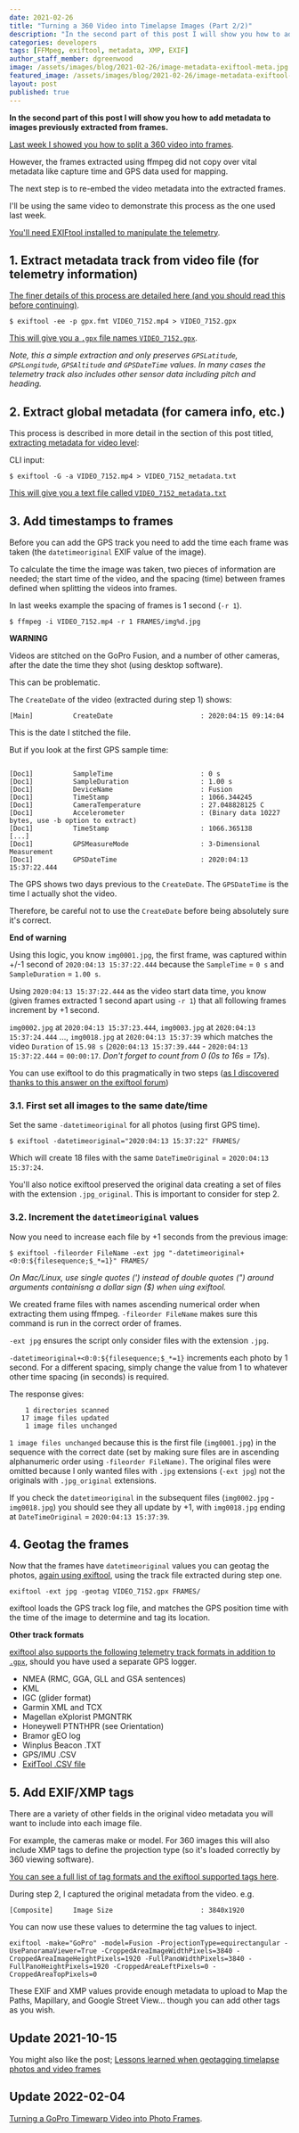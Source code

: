 ```yaml
---
date: 2021-02-26
title: "Turning a 360 Video into Timelapse Images (Part 2/2)"
description: "In the second part of this post I will show you how to add metadata to images previously extracted from frames."
categories: developers
tags: [FFMpeg, exiftool, metadata, XMP, EXIF]
author_staff_member: dgreenwood
image: /assets/images/blog/2021-02-26/image-metadata-exiftool-meta.jpg
featured_image: /assets/images/blog/2021-02-26/image-metadata-exiftool-sm.jpg
layout: post
published: true
---
```


**In the second part of this post I will show you how to add metadata to images previously extracted from frames.**

[Last week I showed you how to split a 360 video into frames](/blog/2021/turn-360-video-into-timelapse-images-part-1).

However, the frames extracted using ffmpeg did not copy over vital metadata like capture time and GPS data used for mapping.

The next step is to re-embed the video metadata into the extracted frames.

I'll be using the same video to demonstrate this process as the one used last week.

[You'll need EXIFtool installed to manipulate the telemetry](https://exiftool.org/geotag.html#Inverse).

## 1. Extract metadata track from video file (for telemetry information)

[The finer details of this process are detailed here (and you should read this before continuing)](/blog/2020/extracting-gps-track-from-360-timelapse-video/).

```
$ exiftool -ee -p gpx.fmt VIDEO_7152.mp4 > VIDEO_7152.gpx
```

[This will give you a `.gpx` file names `VIDEO_7152.gpx`](https://gitlab.com/snippets/1977078).

_Note, this a simple extraction and only preserves `GPSLatitude`, `GPSLongitude`, `GPSAltitude` and `GPSDateTime` values. In many cases the telemetry track also includes other sensor data including pitch and heading._

## 2. Extract global metadata (for camera info, etc.)

This process is described in more detail in the section of this post titled, [extracting metadata for video level](/blog/2020/metadata-exif-xmp-360-video-files-gopro-gpmd):

CLI input: 

```
$ exiftool -G -a VIDEO_7152.mp4 > VIDEO_7152_metadata.txt
```

[This will give you a text file called `VIDEO_7152_metadata.txt`](https://gitlab.com/-/snippets/1971842)

## 3. Add timestamps to frames

Before you can add the GPS track you need to add the time each frame was taken (the `datetimeoriginal` EXIF value of the image).

To calculate the time the image was taken, two pieces of information are needed; the start time of the video, and the spacing (time) between frames defined when splitting the videos into frames.

In last weeks example the spacing of frames is 1 second (`-r 1`).

```
$ ffmpeg -i VIDEO_7152.mp4 -r 1 FRAMES/img%d.jpg
```

**WARNING**

Videos are stitched on the GoPro Fusion, and a number of other cameras, after the date the time they shot (using desktop software).

This can be problematic.

The `CreateDate` of the video (extracted during step 1) shows:

```
[Main]          CreateDate                      : 2020:04:15 09:14:04
```

This is the date I stitched the file.

But if you look at the first GPS sample time:

```

[Doc1]          SampleTime                      : 0 s
[Doc1]          SampleDuration                  : 1.00 s
[Doc1]          DeviceName                      : Fusion
[Doc1]          TimeStamp                       : 1066.344245
[Doc1]          CameraTemperature               : 27.048828125 C
[Doc1]          Accelerometer                   : (Binary data 10227 bytes, use -b option to extract)
[Doc1]          TimeStamp                       : 1066.365138
[...]
[Doc1]          GPSMeasureMode                  : 3-Dimensional Measurement
[Doc1]          GPSDateTime                     : 2020:04:13 15:37:22.444
```

The GPS shows two days previous to the `CreateDate`. The `GPSDateTime` is the time I actually shot the video.

Therefore, be careful not to use the `CreateDate` before being absolutely sure it's correct.

**End of warning**

Using this logic, you know `img0001.jpg`, the first frame, was captured within +/-1 second of `2020:04:13 15:37:22.444` because the `SampleTime` = `0 s` and `SampleDuration` = `1.00 s`.

Using `2020:04:13 15:37:22.444` as the video start data time, you know (given frames extracted 1 second apart using `-r 1`) that all following frames increment by +1 second.

`img0002.jpg` at `2020:04:13 15:37:23.444`, `img0003.jpg` at `2020:04:13 15:37:24.444` ..., `img0018.jpg` at `2020:04:13 15:37:39` which matches the video `Duration` of `15.98 s` (`2020:04:13 15:37:39.444` - `2020:04:13 15:37:22.444` =  `00:00:17`. _Don't forget to count from 0 (0s to 16s = 17s_).

You can use exiftool to do this pragmatically in two steps ([as I discovered thanks to this answer on the exiftool forum](https://exiftool.org/forum/index.php?topic=5621.0))

### 3.1. First set all images to the same date/time

Set the same `-datetimeoriginal` for all photos (using first GPS time).

```
$ exiftool -datetimeoriginal="2020:04:13 15:37:22" FRAMES/
```

Which will create 18 files with the same `DateTimeOriginal` = `2020:04:13 15:37:24`.

You'll also notice exiftool preserved the original data creating a set of files with the extension `.jpg_original`. This is important to consider for step 2.

### 3.2. Increment the `datetimeoriginal` values

Now you need to increase each file by +1 seconds from the previous image:

```
$ exiftool -fileorder FileName -ext jpg "-datetimeoriginal+<0:0:${filesequence;$_*=1}" FRAMES/
```

_On Mac/Linux, use single quotes (') instead of double quotes (") around arguments containisng a dollar sign ($) when uing exiftool._


We created frame files with names ascending numerical order when extracting them using ffmpeg. `-fileorder FileName` makes sure this command is run in the correct order of frames.

`-ext jpg` ensures the script only consider files with the extension `.jpg`.

`-datetimeoriginal+<0:0:${filesequence;$_*=1}` increments each photo by 1 second. For a different spacing, simply change the value from 1 to whatever other time spacing (in seconds) is required.


The response gives:

```
    1 directories scanned
   17 image files updated
    1 image files unchanged
```

`1 image files unchanged` because this is the first file (`img0001.jpg`) in the sequence with the correct date (set by making sure files are in ascending alphanumeric order using `-fileorder FileName)`. The original files were omitted because I only wanted files with `.jpg` extensions (`-ext jpg`) not the originals with `.jpg_original` extensions.

If you check the `datetimeoriginal` in the subsequent files (`img0002.jpg` - `img0018.jpg`) you should see they all update by +1, with `img0018.jpg` ending at `DateTimeOriginal` = `2020:04:13 15:37:39`.

## 4. Geotag the frames

Now that the frames have `datetimeoriginal` values you can geotag the photos, [again using exiftool](https://exiftool.org/geotag.html), using the track file extracted during step one.

```
exiftool -ext jpg -geotag VIDEO_7152.gpx FRAMES/
```

exiftool loads the GPS track log file, and matches the GPS position time with the time of the image to determine and tag its location.

**Other track formats**

[exiftool also supports the following telemetry track formats in addition to `.gpx`](https://exiftool.org/geotag.html), should you have used a separate GPS logger.

* NMEA (RMC, GGA, GLL and GSA sentences)
* KML
* IGC (glider format)
* Garmin XML and TCX
* Magellan eXplorist PMGNTRK
* Honeywell PTNTHPR (see Orientation)
* Bramor gEO log
* Winplus Beacon .TXT
* GPS/IMU .CSV
* [ExifTool .CSV file](https://exiftool.org/geotag.html#CSVFormat)

## 5. Add EXIF/XMP tags

There are a variety of other fields in the original video metadata you will want to include into each image file.

For example, the cameras make or model. For 360 images this will also include  XMP tags to define the projection type (so it's loaded correctly by 360 viewing software).

[You can see a full list of tag formats and the exiftool supported tags here](https://exiftool.org/TagNames/).

During step 2, I captured the original metadata from the video. e.g.

```
[Composite]     Image Size                      : 3840x1920
```

You can now use these values to determine the tag values to inject.

```
exiftool -make="GoPro" -model=Fusion -ProjectionType=equirectangular -UsePanoramaViewer=True -CroppedAreaImageWidthPixels=3840 -CroppedAreaImageHeightPixels=1920 -FullPanoWidthPixels=3840 -FullPanoHeightPixels=1920 -CroppedAreaLeftPixels=0 -CroppedAreaTopPixels=0 
```

These EXIF and XMP values provide enough metadata to upload to Map the Paths, Mapillary, and Google Street View... though you can add other tags as you wish.

## Update 2021-10-15

You might also like the post; [Lessons learned when geotagging timelapse photos and video frames](/blog/2021/lessons-learned-when-geotagging-photos)

## Update 2022-02-04

[Turning a GoPro Timewarp Video into Photo Frames](turn-360-timewarp-video-into-timelapse-images).